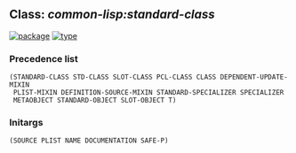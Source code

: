 ## Class: ***common-lisp:standard-class***
[![package](https://img.shields.io/badge/Package-COMMON--LISP-5f9ea0.svg?style=social&colorA=999999)](../) [![type](https://img.shields.io/badge/Type-Class-5f9ea0.svg?style=social&colorA=999999)](../#class) 
### Precedence list
```
(STANDARD-CLASS STD-CLASS SLOT-CLASS PCL-CLASS CLASS DEPENDENT-UPDATE-MIXIN
 PLIST-MIXIN DEFINITION-SOURCE-MIXIN STANDARD-SPECIALIZER SPECIALIZER
 METAOBJECT STANDARD-OBJECT SLOT-OBJECT T)
```
### Initargs
```
(SOURCE PLIST NAME DOCUMENTATION SAFE-P)
```
